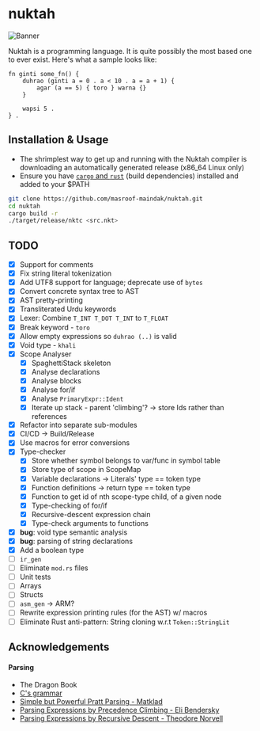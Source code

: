 # nuktah

![Banner](.github/assets/logo.svg)

Nuktah is a programming language. It is quite possibly the most based one to ever exist. Here's what a sample looks like:

```
fn ginti some_fn() {
	duhrao (ginti a = 0 . a < 10 . a = a + 1) {
		agar (a == 5) { toro } warna {}
	}

	wapsi 5 .
} .
```

## Installation & Usage

- The shrimplest way to get up and running with the Nuktah compiler is downloading an automatically generated release (x86_64 Linux only)
- Ensure you have [`cargo` and `rust`](https://www.rust-lang.org/tools/install) (build dependencies) installed and added to your $PATH

```bash
git clone https://github.com/masroof-maindak/nuktah.git
cd nuktah
cargo build -r
./target/release/nktc <src.nkt>
```

## TODO

- [x] Support for comments
- [x] Fix string literal tokenization
- [x] Add UTF8 support for language; deprecate use of `bytes`
- [x] Convert concrete syntax tree to AST
- [x] AST pretty-printing
- [x] Transliterated Urdu keywords
- [x] Lexer: Combine `T_INT T_DOT T_INT` to `T_FLOAT`
- [x] Break keyword - `toro`
- [x] Allow empty expressions so `duhrao (..)` is valid
- [x] Void type - `khali`
- [x] Scope Analyser
    - [x] SpaghettiStack skeleton
    - [x] Analyse declarations
    - [x] Analyse blocks
    - [x] Analyse for/if
    - [x] Analyse `PrimaryExpr::Ident`
    - [x] Iterate up stack - parent 'climbing'? -> store Ids rather than references
- [x] Refactor into separate sub-modules
- [x] CI/CD -> Build/Release
- [x] Use macros for error conversions
- [x] Type-checker
    - [x] Store whether symbol belongs to var/func in symbol table
    - [x] Store type of scope in ScopeMap
    - [x] Variable declarations -> Literals' type == token type
    - [x] Function definitions -> return type == token type
    - [x] Function to get id of nth scope-type child, of a given node
    - [x] Type-checking of for/if
    - [x] Recursive-descent expression chain
    - [x] Type-check arguments to functions
- [x] **bug**: void type semantic analysis
- [x] **bug**: parsing of string declarations
- [x] Add a boolean type
- [ ] `ir_gen`
- [ ] Eliminate `mod.rs` files
- [ ] Unit tests
- [ ] Arrays
- [ ] Structs
- [ ] `asm_gen` -> ARM?
- [ ] Rewrite expression printing rules (for the AST) w/ macros
- [ ] Eliminate Rust anti-pattern: String cloning w.r.t `Token::StringLit`

## Acknowledgements

#### Parsing

- The Dragon Book
- [C's grammar](https://cs.wmich.edu/~gupta/teaching/cs4850/sumII06/The%20syntax%20of%20C%20in%20Backus-Naur%20form.htm)
- [Simple but Powerful Pratt Parsing - Matklad](https://matklad.github.io/2020/04/13/simple-but-powerful-pratt-parsing.html)
- [Parsing Expressions by Precedence Climbing - Eli Bendersky](https://eli.thegreenplace.net/2012/08/02/parsing-expressions-by-precedence-climbing)
- [Parsing Expressions by Recursive Descent - Theodore Norvell](https://www.engr.mun.ca/~theo/Misc/exp_parsing.htm)
